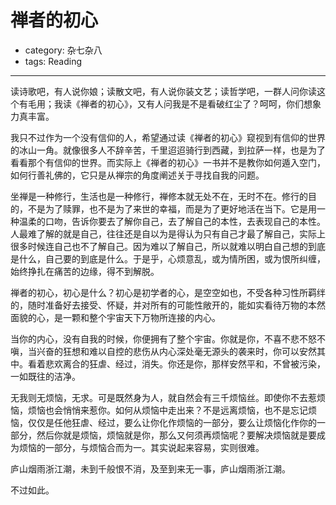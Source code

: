 # 禅者的初心
- category: 杂七杂八
- tags: Reading

---

读诗歌吧，有人说你娘；读散文吧，有人说你装文艺；读哲学吧，一群人问你读这个有毛用；我读《禅者的初心》，又有人问我是不是看破红尘了？呵呵，你们想象力真丰富。

我只不过作为一个没有信仰的人，希望通过读《禅者的初心》窥视到有信仰的世界的冰山一角。就像很多人不辞辛苦，千里迢迢骑行到西藏，到拉萨一样，也是为了看看那个有信仰的世界。而实际上《禅者的初心》一书并不是教你如何遁入空门，如何行善礼佛的，它只是从禅宗的角度阐述关于寻找自我的问题。

坐禅是一种修行，生活也是一种修行，禅修本就无处不在，无时不在。修行的目的，不是为了赎罪，也不是为了来世的幸福，而是为了更好地活在当下。它是用一种温柔的口吻，告诉你要去了解你自己，去了解自己的本性，去表现自己的本性。人最难了解的就是自己，往往还是自以为是得认为只有自己才最了解自己，实际上很多时候连自己也不了解自己。因为难以了解自己，所以就难以明白自己想的到底是什么，自己要的到底是什么。于是乎，心烦意乱，或为情所困，或为恨所纠缠，始终挣扎在痛苦的边缘，得不到解脱。

禅者的初心，初心是什么？初心是初学者的心，是空空如也，不受各种习性所羁绊的，随时准备好去接受、怀疑，并对所有的可能性敞开的，能如实看待万物的本然面貌的心，是一颗和整个宇宙天下万物所连接的内心。 

当你的内心，没有自我的时候，你便拥有了整个宇宙。你就是你，不喜不悲不怒不嗔，当兴奋的狂想和难以自控的悲伤从内心深处毫无源头的袭来时，你可以安然其中。看着悲欢离合的狂虐、经过，消失。你还是你，那样安然平和，不曾被污染，一如既往的洁净。 

无我则无烦恼，无求。可是既然身为人，就自然会有三千烦恼丝。即使你不去惹烦恼，烦恼也会悄悄来惹你。如何从烦恼中走出来？不是远离烦恼，也不是忘记烦恼，仅仅是任他狂虐、经过，要么让你化作烦恼的一部分，要么让烦恼化作你的一部分，然后你就是烦恼，烦恼就是你，那么又何须再烦恼呢？要解决烦恼就是要成为烦恼的一部分，与烦恼合而为一。其实说起来容易，实则很难。

庐山烟雨浙江潮，未到千般恨不消，及至到来无一事，庐山烟雨浙江潮。

不过如此。